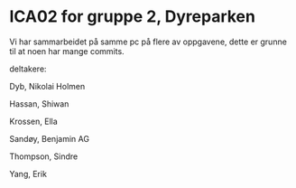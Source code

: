# ICA02 for gruppe 2, Dyreparken

Vi har sammarbeidet på samme pc på flere av oppgavene, dette er grunne til at noen har mange commits.

deltakere:  

Dyb, Nikolai Holmen

Hassan, Shiwan

Krossen, Ella

Sandøy, Benjamin AG

Thompson, Sindre  

Yang, Erik
